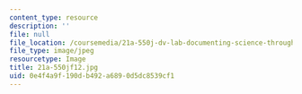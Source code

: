 ```yaml
---
content_type: resource
description: ''
file: null
file_location: /coursemedia/21a-550j-dv-lab-documenting-science-through-video-and-new-media-fall-2012/0e4f4a9f190db492a6890d5dc8539cf1_21a-550jf12.jpg
file_type: image/jpeg
resourcetype: Image
title: 21a-550jf12.jpg
uid: 0e4f4a9f-190d-b492-a689-0d5dc8539cf1
---
```

